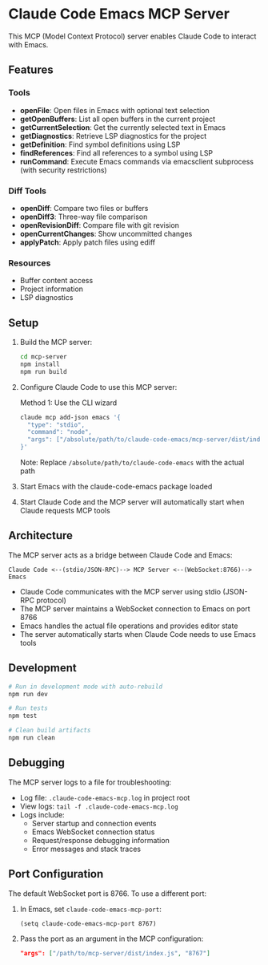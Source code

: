 # Claude Code Emacs MCP Server

This MCP (Model Context Protocol) server enables Claude Code to interact with Emacs.

## Features

### Tools
- **openFile**: Open files in Emacs with optional text selection
- **getOpenBuffers**: List all open buffers in the current project
- **getCurrentSelection**: Get the currently selected text in Emacs
- **getDiagnostics**: Retrieve LSP diagnostics for the project
- **getDefinition**: Find symbol definitions using LSP
- **findReferences**: Find all references to a symbol using LSP
- **runCommand**: Execute Emacs commands via emacsclient subprocess (with security restrictions)

### Diff Tools
- **openDiff**: Compare two files or buffers
- **openDiff3**: Three-way file comparison
- **openRevisionDiff**: Compare file with git revision
- **openCurrentChanges**: Show uncommitted changes
- **applyPatch**: Apply patch files using ediff

### Resources
- Buffer content access
- Project information
- LSP diagnostics

## Setup

1. Build the MCP server:
   ```bash
   cd mcp-server
   npm install
   npm run build
   ```

2. Configure Claude Code to use this MCP server:
   
   Method 1: Use the CLI wizard
   ```bash
   claude mcp add-json emacs '{
     "type": "stdio",
     "command": "node",
     "args": ["/absolute/path/to/claude-code-emacs/mcp-server/dist/index.js"]
   }'
   ```
   
   Note: Replace `/absolute/path/to/claude-code-emacs` with the actual path

3. Start Emacs with the claude-code-emacs package loaded

4. Start Claude Code and the MCP server will automatically start when Claude requests MCP tools

## Architecture

The MCP server acts as a bridge between Claude Code and Emacs:

```
Claude Code <--(stdio/JSON-RPC)--> MCP Server <--(WebSocket:8766)--> Emacs
```

- Claude Code communicates with the MCP server using stdio (JSON-RPC protocol)
- The MCP server maintains a WebSocket connection to Emacs on port 8766
- Emacs handles the actual file operations and provides editor state
- The server automatically starts when Claude Code needs to use Emacs tools

## Development

```bash
# Run in development mode with auto-rebuild
npm run dev

# Run tests
npm test

# Clean build artifacts
npm run clean
```

## Debugging

The MCP server logs to a file for troubleshooting:
- Log file: `.claude-code-emacs-mcp.log` in project root
- View logs: `tail -f .claude-code-emacs-mcp.log`
- Logs include:
  - Server startup and connection events
  - Emacs WebSocket connection status
  - Request/response debugging information
  - Error messages and stack traces

## Port Configuration

The default WebSocket port is 8766. To use a different port:

1. In Emacs, set `claude-code-emacs-mcp-port`:
   ```elisp
   (setq claude-code-emacs-mcp-port 8767)
   ```

2. Pass the port as an argument in the MCP configuration:
   ```json
   "args": ["/path/to/mcp-server/dist/index.js", "8767"]
   ```
